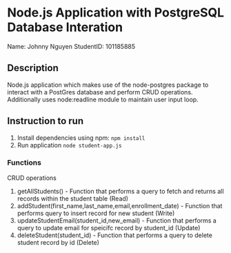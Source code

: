 # Node.js Application with PostgreSQL Database Interation

Name: Johnny Nguyen
StudentID: 101185885

## Description

Node.js application which makes use of the node-postgres package to interact with a PostGres database and perform CRUD operations.
Additionally uses node:readline module to maintain user input loop.


## Instruction to run

1. Install dependencies using npm: `npm install`
2. Run application `node student-app.js`

### Functions
CRUD operations
1. getAllStudents() - Function that performs a query to fetch and returns all records within the student table (Read)
2. addStudent(first_name,last_name,email,enrollment_date) - Function that performs query to insert record for new student (Write)
3. updateStudentEmail(student_id,new_email) - Function that performs a query to update email for speicifc record by student_id (Update)
4. deleteStudent(student_id) - Function that performs a query to delete student record by id (Delete)
